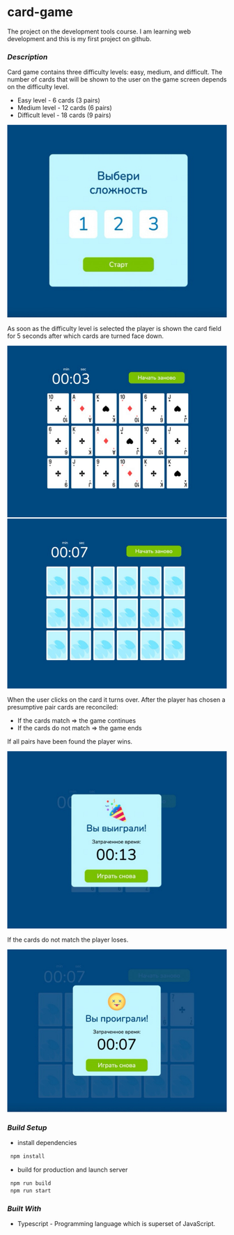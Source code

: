 # card-game

The project on the development tools course. I am learning web development and this is my first project on github.

### _Description_

Card game contains three difficulty levels: easy, medium, and difficult. The number of cards that will be shown to the user on the game screen depends on the difficulty level.

- Easy level - 6 cards (3 pairs)
- Medium level - 12 cards (6 pairs)
- Difficult level - 18 cards (9 pairs)

![first page](readme-img/game-1.png)

As soon as the difficulty level is selected the player is shown the card field for 5 seconds after which cards are turned face down.

![first page](readme-img/game-2.png)
![first page](readme-img/game-3.png)

When the user clicks on the card it turns over.
After the player has chosen a presumptive pair cards are reconciled:

- If the cards match ⇒ the game continues
- If the cards do not match ⇒ the game ends

If all pairs have been found the player wins.

![first page](readme-img/game-4.png)

If the cards do not match the player loses.

![first page](readme-img/game-5.png)

### _Build Setup_

- install dependencies
```bash
 npm install
```

- build for production and launch server
```bash
 npm run build
 npm run start
```

### _Built With_

- Typescript - Programming language which is superset of JavaScript.